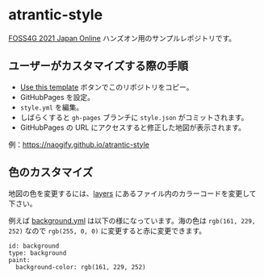 # atrantic-style


[FOSS4G 2021 Japan Online](https://www.osgeo.jp/events/foss4g-2021/foss4g-2021-japan-online) ハンズオン用のサンプルレポジトリです。


## ユーザーがカスタマイズする際の手順

* [Use this template](https://github.com/naogify/basic/generate) ボタンでこのリポジトリをコピー。
* GitHubPages を設定。
* `style.yml` を編集。
* しばらくすると `gh-pages` ブランチに `style.json` がコミットされます。
* GitHubPages の URL にアクセスすると修正した地図が表示されます。

例：https://naogify.github.io/atrantic-style

## 色のカスタマイズ

地図の色を変更するには、[layers](./layers) にあるファイル内のカラーコードを変更して下さい。

例えば [background.yml](./layers/background.yml) は以下の様になっています。海の色は `rgb(161, 229, 252)` なので `rgb(255, 0, 0)` に変更すると赤に変更できます。

```
id: background
type: background
paint: 
  background-color: rgb(161, 229, 252)
```
